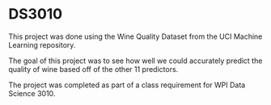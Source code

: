 # DS3010

This project was done using the Wine Quality Dataset from the UCI Machine Learning repository.

The goal of this project was to see how well we could accurately predict the quality of wine based off of the other 11 predictors.

The project was completed as part of a class requirement for WPI Data Science 3010. 
